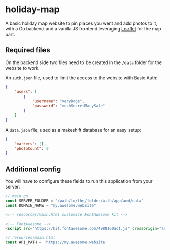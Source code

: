 # holiday-map

A basic holiday map website to pin places you went and add photos to it, with a Go backend and a vanilla JS frontend
leveraging [Leaflet](https://leafletjs.com) for the map part.

## Required files

On the backend side two files need to be created in the `/data` folder for the website to work.

An `auth.json` file, used to limit the access to the website with Basic Auth:
```json
{
    "users": [
        {
            "username": "veryDoge",
            "password": "muchSecretManySafe"
        }
    ]
}
```

A `data.json` file, used as a makeshift database for an easy setup:
```json
{
    "markers": [],
    "photoCount": 0
}
```

## Additional config

You will have to configure these fields to run this application from your server:

```go
// main.go
const SERVER_FOLDER = "/path/to/the/folder/with/app/and/data"
const DOMAIN_NAME = "my.awesome.website"
```

```html
<!-- resources/main.html customize FontAwesome kit -->

<!-- FontAwesome -->
<script src="https://kit.fontawesome.com/4988160acf.js" crossorigin="anonymous"></script>
```

```javascript
// resources/main.html
const API_PATH = 'https://my.awesome.website'
```

